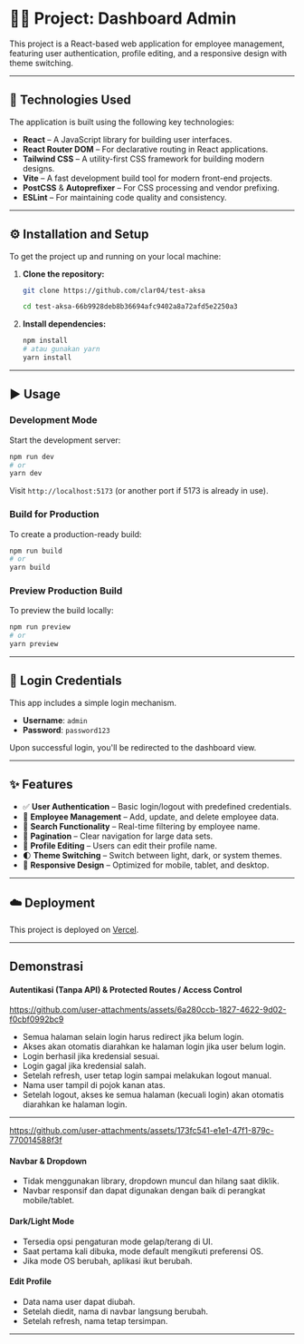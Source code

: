 # 🧑‍💻 Project: Dashboard Admin

This project is a React-based web application for employee management, featuring user authentication, profile editing, and a responsive design with theme switching.

---

## 🚀 Technologies Used

The application is built using the following key technologies:

- **React** – A JavaScript library for building user interfaces.
- **React Router DOM** – For declarative routing in React applications.
- **Tailwind CSS** – A utility-first CSS framework for building modern designs.
- **Vite** – A fast development build tool for modern front-end projects.
- **PostCSS** & **Autoprefixer** – For CSS processing and vendor prefixing.
- **ESLint** – For maintaining code quality and consistency.

---

## ⚙️ Installation and Setup

To get the project up and running on your local machine:

1. **Clone the repository:**

   ```bash
   git clone https://github.com/clar04/test-aksa

   cd test-aksa-66b9928deb8b36694afc9402a8a72afd5e2250a3

2. **Install dependencies:**

   ```bash
   npm install
   # atau gunakan yarn
   yarn install
   ```

---

## ▶️ Usage

### Development Mode

Start the development server:

```bash
npm run dev
# or
yarn dev
```

Visit `http://localhost:5173` (or another port if 5173 is already in use).

### Build for Production

To create a production-ready build:

```bash
npm run build
# or
yarn build
```



### Preview Production Build

To preview the build locally:

```bash
npm run preview
# or
yarn preview
```

---

## 🔐 Login Credentials

This app includes a simple login mechanism.

* **Username**: `admin`
* **Password**: `password123`

Upon successful login, you'll be redirected to the dashboard view.

---

## ✨ Features

* ✅ **User Authentication** – Basic login/logout with predefined credentials.
* 👥 **Employee Management** – Add, update, and delete employee data.
* 🔎 **Search Functionality** – Real-time filtering by employee name.
* 📄 **Pagination** – Clear navigation for large data sets.
* 📝 **Profile Editing** – Users can edit their profile name.
* 🌓 **Theme Switching** – Switch between light, dark, or system themes.
* 📱 **Responsive Design** – Optimized for mobile, tablet, and desktop.

---

## ☁️ Deployment

This project is deployed on [Vercel](https://testaksa-clara.vercel.app).

---

## Demonstrasi

#### Autentikasi (Tanpa API) & Protected Routes / Access Control


https://github.com/user-attachments/assets/6a280ccb-1827-4622-9d02-f0cbf0992bc9


- Semua halaman selain login harus redirect jika belum login.
- Akses akan otomatis diarahkan ke halaman login jika user belum login.
- Login berhasil jika kredensial sesuai.  
- Login gagal jika kredensial salah.  
- Setelah refresh, user tetap login sampai melakukan logout manual.  
- Nama user tampil di pojok kanan atas.  
- Setelah logout, akses ke semua halaman (kecuali login) akan otomatis diarahkan ke halaman login.
  
---



https://github.com/user-attachments/assets/173fc541-e1e1-47f1-879c-770014588f3f


#### Navbar & Dropdown

- Tidak menggunakan library, dropdown muncul dan hilang saat diklik.
- Navbar responsif dan dapat digunakan dengan baik di perangkat mobile/tablet.

#### Dark/Light Mode

- Tersedia opsi pengaturan mode gelap/terang di UI.
- Saat pertama kali dibuka, mode default mengikuti preferensi OS.
- Jika mode OS berubah, aplikasi ikut berubah.

#### Edit Profile

- Data nama user dapat diubah.
- Setelah diedit, nama di navbar langsung berubah.
- Setelah refresh, nama tetap tersimpan.

---




